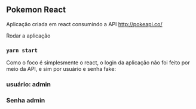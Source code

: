 ## Pokemon React

Aplicação criada em react consumindo a API http://pokeapi.co/

Rodar a aplicação

### `yarn start`

Como o foco é simplesmente o react, o login da aplicação não foi feito por meio da API, e sim por usuário e senha fake:

### usuário: admin
### Senha admin

